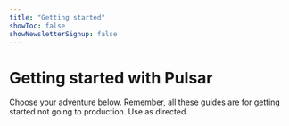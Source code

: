 ```yaml
---
title: "Getting started"
showToc: false
showNewsletterSignup: false
---
```


# Getting started with Pulsar

Choose your adventure below. Remember, all these guides are for getting started not going to production. Use as directed.
